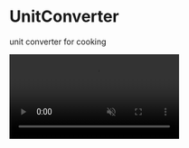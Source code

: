 # UnitConverter
unit converter for cooking


<video autoplay loop muted playsinline>
    <source src="unitConverter.webm" type="video/webm">

    Your browser does not support HTML5 video.       
    <a href="/unitConverter.gif">Click here to view original GIF</a>
</video>
